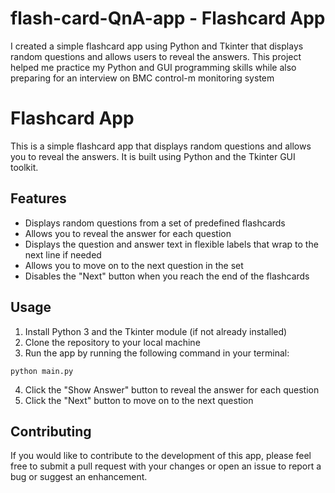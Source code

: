 # flash-card-QnA-app - Flashcard App
I created a simple flashcard app using Python and Tkinter that displays random questions and allows users to reveal the answers. This project helped me practice my Python and GUI programming skills while also preparing for an interview on BMC control-m monitoring system 

# Flashcard App

This is a simple flashcard app that displays random questions and allows you to reveal the answers. It is built using Python and the Tkinter GUI toolkit.

## Features

- Displays random questions from a set of predefined flashcards
- Allows you to reveal the answer for each question
- Displays the question and answer text in flexible labels that wrap to the next line if needed
- Allows you to move on to the next question in the set
- Disables the "Next" button when you reach the end of the flashcards

## Usage

1. Install Python 3 and the Tkinter module (if not already installed)
2. Clone the repository to your local machine
3. Run the app by running the following command in your terminal:

 ```
python main.py
 ```

4. Click the "Show Answer" button to reveal the answer for each question
5. Click the "Next" button to move on to the next question

## Contributing

If you would like to contribute to the development of this app, please feel free to submit a pull request with your changes or open an issue to report a bug or suggest an enhancement.

